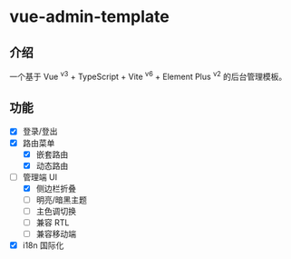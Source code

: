# vue-admin-template

## 介绍

一个基于 Vue <sup>v3</sup> + TypeScript + Vite <sup>v6</sup> + Element Plus <sup>v2</sup> 的后台管理模板。

## 功能

- [x] 登录/登出
- [x] 路由菜单
  - [x] 嵌套路由
  - [x] 动态路由
- [ ] 管理端 UI
  - [x] 侧边栏折叠
  - [ ] 明亮/暗黑主题
  - [ ] 主色调切换
  - [ ] 兼容 RTL
  - [ ] 兼容移动端
- [x] i18n 国际化
